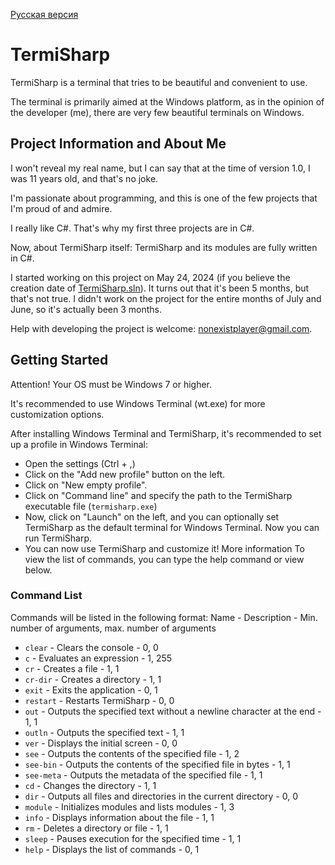 [Русская версия](docs/ru/Знакомство.md)
# TermiSharp
TermiSharp is a terminal that tries to be beautiful and convenient to use.

The terminal is primarily aimed at the Windows platform, as in the opinion of the developer (me), there are very few beautiful terminals on Windows.
## Project Information and About Me
I won't reveal my real name, but I can say that at the time of version 1.0, I was 11 years old, and that's no joke.

I'm passionate about programming, and this is one of the few projects that I'm proud of and admire.

I really like C#. That's why my first three projects are in C#.

Now, about TermiSharp itself: TermiSharp and its modules are fully written in C#.

I started working on this project on May 24, 2024 (if you believe the creation date of [TermiSharp.sln](TermiSharp.sln)). It turns out that it's been 5 months, but that's not true. I didn't work on the project for the entire months of July and June, so it's actually been 3 months.

Help with developing the project is welcome: nonexistplayer@gmail.com.

## Getting Started
Attention! Your OS must be Windows 7 or higher.

It's recommended to use Windows Terminal (wt.exe) for more customization options.

After installing Windows Terminal and TermiSharp, it's recommended to set up a profile in Windows Terminal:

* Open the settings (Ctrl + ,)
* Click on the "Add new profile" button on the left.
* Click on "New empty profile".
* Click on "Command line" and specify the path to the TermiSharp executable file (`termisharp.exe`)
* Now, click on "Launch" on the left, and you can optionally set TermiSharp as the default terminal for Windows Terminal. Now you can run TermiSharp.
* You can now use TermiSharp and customize it! More information To view the list of commands, you can type the help command or view below.

### Command List
Commands will be listed in the following format: Name - Description - Min. number of arguments, max. number of arguments

* `clear` - Clears the console - 0, 0
* `c` - Evaluates an expression - 1, 255
* `cr` - Creates a file - 1, 1
* `cr-dir` - Creates a directory - 1, 1
* `exit` - Exits the application - 0, 1
* `restart` - Restarts TermiSharp - 0, 0
* `out` - Outputs the specified text without a newline character at the end - 1, 1
* `outln` - Outputs the specified text - 1, 1
* `ver` - Displays the initial screen - 0, 0
* `see` - Outputs the contents of the specified file - 1, 2
* `see-bin` - Outputs the contents of the specified file in bytes - 1, 1
* `see-meta` - Outputs the metadata of the specified file - 1, 1
* `cd` - Changes the directory - 1, 1
* `dir` - Outputs all files and directories in the current directory - 0, 0
* `module` - Initializes modules and lists modules - 1, 3
* `info` - Displays information about the file - 1, 1
* `rm` - Deletes a directory or file - 1, 1
* `sleep` - Pauses execution for the specified time - 1, 1
* `help` - Displays the list of commands - 0, 1
